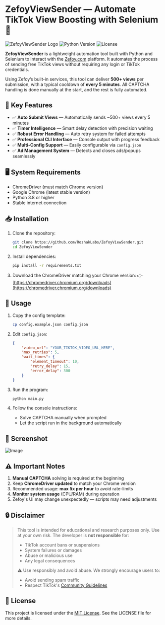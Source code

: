# ZefoyViewSender — Automate TikTok View Boosting with Selenium 🚀

![ZefoyViewSender Logo](https://github.com/user-attachments/assets/ff22dd86-8740-4c90-af9e-453ea136abfd)
![Python Version](https://img.shields.io/badge/python-3.8%2B-blue)
![License](https://img.shields.io/badge/license-MIT-green)

**ZefoyViewSender** is a lightweight automation tool built with Python and Selenium to interact with the [Zefoy.com](https://zefoy.com) platform.
It automates the process of sending free TikTok views without requiring any login or TikTok credentials.

Using Zefoy’s built-in services, this tool can deliver **500+ views** per submission, with a typical cooldown of **every 5 minutes**. All CAPTCHA handling is done manually at the start, and the rest is fully automated.

## 🎯 Key Features

* ✅ **Auto Submit Views** — Automatically sends \~500+ views every 5 minutes
* ✅ **Timer Intelligence** — Smart delay detection with precision waiting
* ✅ **Robust Error Handling** — Auto retry system for failed attempts
* ✅ **Professional CLI Interface** — Console output with progress feedback
* ✅ **Multi-Config Support** — Easily configurable via `config.json`
* ✅ **Ad Management System** — Detects and closes ads/popups seamlessly

## 🖥️ System Requirements

* ChromeDriver (must match Chrome version)
* Google Chrome (latest stable version)
* Python 3.8 or higher
* Stable internet connection

## 📥 Installation

1. Clone the repository:
   
   ```bash
   git clone https://github.com/RozhakLabs/ZefoyViewSender.git
   cd ZefoyViewSender
   ```

2. Install dependencies:
   
   ```bash
   pip install -r requirements.txt
   ```

3. Download the ChromeDriver matching your Chrome version:
   👉 [https://chromedriver.chromium.org/downloads](https://chromedriver.chromium.org/downloads)

## 🚀 Usage

1. Copy the config template:
   
   ```bash
   cp config.example.json config.json
   ```

2. Edit `config.json`:
   
   ```json
   {
       "video_url": "YOUR_TIKTOK_VIDEO_URL_HERE",
       "max_retries": 5,
       "wait_times": {
           "element_timeout": 10,
           "retry_delay": 15,
           "error_delay": 300
       }
   }
   ```

3. Run the program:
   
   ```bash
   python main.py
   ```

4. Follow the console instructions:
   
   * Solve CAPTCHA manually when prompted
   * Let the script run in the background automatically

## 📸 Screenshot

![Image](https://github.com/user-attachments/assets/4f81f9c3-0f65-48c5-b4a2-3b03132309ab)

## ⚠️ Important Notes

1. **Manual CAPTCHA** solving is required at the beginning
2. Keep **ChromeDriver updated** to match your Chrome version
3. Recommended usage: **max 5x per hour** to avoid rate-limits
4. **Monitor system usage** (CPU/RAM) during operation
5. Zefoy's UI may change unexpectedly — scripts may need adjustments

## 🔒 Disclaimer

> This tool is intended for educational and research purposes only.
> Use at your own risk. The developer is **not responsible** for:
> 
> * TikTok account bans or suspensions
> * System failures or damages
> * Abuse or malicious use
> * Any legal consequences
> 
> ⚠️ Use responsibly and avoid abuse. We strongly encourage users to:
> 
> * Avoid sending spam traffic
> * Respect TikTok's [Community Guidelines](https://www.tiktok.com/community-guidelines)

## 📜 License

This project is licensed under the [MIT License](LICENSE). See the LICENSE file for more details.